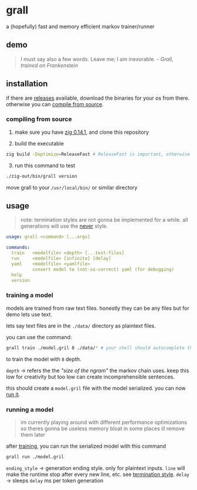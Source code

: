# grall

a (hopefully) fast and memory efficient markov trainer/runner

## demo

> I must say also a few words. Leave me; I am inexorable.
> \- _Grall, trained on Frankenstein_

## installation

if there are [releases](https://github.com/dragsbruh/grall/releases) available, download
the binaries for your os from there. otherwise you can [compile from source](#compiling-from-source).

### compiling from source

1. make sure you have [zig 0.14.1](https://ziglang.org/download/), and clone this repository

2. build the executable

  ```bash
  zig build -Doptimize=ReleaseFast # ReleaseFast is important, otherwise its terribly slow
  ```

3. run this command to test

  ```bash
  ./zig-out/bin/grall version
  ```

  move grall to your `/usr/local/bin/` or similar directory

## usage

> note: termination styles are not gonna be implemented for a while. all generations will use the [never](./docs/termination.md#never) style.

```yaml
usage: grall <command> [...args]

commands:
  train   <modelfile> <depth> [...text-files]
  run     <modelfile> [infinite] [delay]
  yaml    <modelfile> <yamlfile>
          convert model to (not-so-correct) yaml (for debugging)
  help
  version
```

### training a model

models are trained from raw text files. honestly they can be any files but for demo lets use text.

lets say text files are in the `./data/` directory as plaintext files.

you can use the command:

```bash
grall train ./model.gril 8 ./data/* # your shell should autocomplete this
```

to train the model with `8` depth.

`depth` -> refers the the _"size of the ngram"_ the markov chain uses. keep this low for creativity but too
low can create incomprehensible sentences.

this should create a `model.gril` file with the model serialized. you can now [run it](#running-a-model).

### running a model

> im currently playing around with different performance optimizations so theres gonna be useless memory bloat in some places ill remove them later

after [training](#training-a-model), you can run the serialized model with this command

```bash
grall run ./model.gril
```

`ending_style` -> generation ending style. only for plaintext inputs. `line` will make the runtime stop after
every new line, etc. see [termination style](./docs/termination.md).
`delay` -> sleeps `delay` ms per token generation
